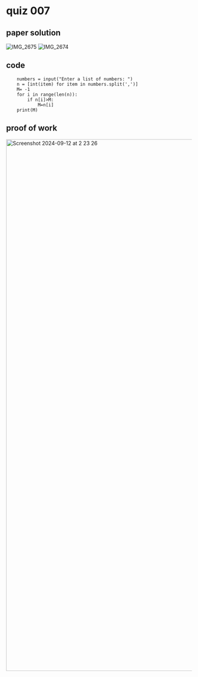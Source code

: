# quiz 007



## paper solution
![IMG_2675](https://github.com/user-attachments/assets/50870bbd-61ea-4ef6-a54f-788e008024ad)
![IMG_2674](https://github.com/user-attachments/assets/95a248a3-76d6-4131-b2df-836591513f33)



## code
        numbers = input("Enter a list of numbers: ")
        n = [int(item) for item in numbers.split(',')]
        M= -1
        for i in range(len(n)):
            if n[i]>M:
                M=n[i]
        print(M)

## proof of work
<img width="1440" alt="Screenshot 2024-09-12 at 2 23 26" src="https://github.com/user-attachments/assets/38968696-1f95-4a79-81ff-61cf66268023">
